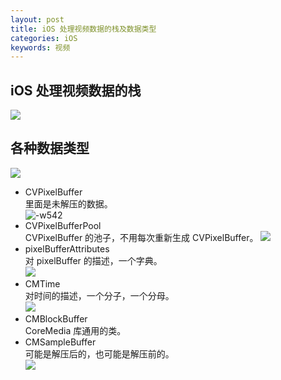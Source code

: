 ```yaml
---
layout: post
title: iOS 处理视频数据的栈及数据类型  
categories: iOS
keywords: 视频
---
```

## iOS 处理视频数据的栈

![](http://oda58fqub.bkt.clouddn.com/15050386073255.jpg)

## 各种数据类型  
![](http://oda58fqub.bkt.clouddn.com/15050386388369.jpg)


- CVPixelBuffer  
    里面是未解压的数据。  
![-w542](http://oda58fqub.bkt.clouddn.com/15050386661320.jpg)  
- CVPixelBufferPool  
    CVPixelBuffer 的池子，不用每次重新生成 CVPixelBuffer。
![](http://oda58fqub.bkt.clouddn.com/15050387014978.jpg)
- pixelBufferAttributes  
  对 pixelBuffer 的描述，一个字典。  
  ![](http://oda58fqub.bkt.clouddn.com/15050387942749.jpg)  
- CMTime  
    对时间的描述，一个分子，一个分母。  
    ![](http://oda58fqub.bkt.clouddn.com/15050388423066.jpg)  
- CMBlockBuffer  
        CoreMedia 库通用的类。  
- CMSampleBuffer    
    可能是解压后的，也可能是解压前的。  
    ![](http://oda58fqub.bkt.clouddn.com/15050389943225.jpg)
 




